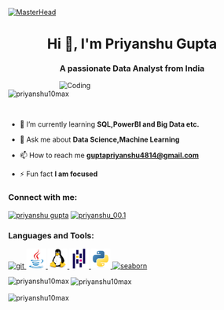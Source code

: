 [![MasterHead](https://www.blueoceanglobaltech.com/wp-content/uploads/2021/08/Data-Science-Banner.jpg)](https://priyanshu10max.io)
<h1 align="center">Hi 👋, I'm Priyanshu Gupta</h1>
<h3 align="center">A passionate Data Analyst from India</h3>
<img align="right" alt="Coding" width="400" src="https://chools.in/wp-content/uploads/dt-1.gif">

<p align="left"> <img src="https://komarev.com/ghpvc/?username=priyanshu10max&label=Profile%20views&color=0e75b6&style=flat" alt="priyanshu10max" /> </p>

<p align="left"> <a href="https://twitter.com/" target="blank"><img src="https://img.shields.io/twitter/follow/?logo=twitter&style=for-the-badge" alt="" /></a> </p>

- 🌱 I’m currently learning **SQL,PowerBI and Big Data etc.**

- 💬 Ask me about **Data Science,Machine Learning**

- 📫 How to reach me **guptapriyanshu4814@gmail.com**

- ⚡ Fun fact **I am focused**

<h3 align="left">Connect with me:</h3>
<p align="left">
<a href="https://linkedin.com/in/priyanshu gupta" target="blank"><img align="center" src="https://raw.githubusercontent.com/rahuldkjain/github-profile-readme-generator/master/src/images/icons/Social/linked-in-alt.svg" alt="priyanshu gupta" height="30" width="40" /></a>
<a href="https://instagram.com/priyanshu_00.1" target="blank"><img align="center" src="https://raw.githubusercontent.com/rahuldkjain/github-profile-readme-generator/master/src/images/icons/Social/instagram.svg" alt="priyanshu_00.1" height="30" width="40" /></a>
</p>

<h3 align="left">Languages and Tools:</h3>
<p align="left"> <a href="https://git-scm.com/" target="_blank" rel="noreferrer"> <img src="https://www.vectorlogo.zone/logos/git-scm/git-scm-icon.svg" alt="git" width="40" height="40"/> </a> <a href="https://www.java.com" target="_blank" rel="noreferrer"> <img src="https://raw.githubusercontent.com/devicons/devicon/master/icons/java/java-original.svg" alt="java" width="40" height="40"/> </a> <a href="https://www.linux.org/" target="_blank" rel="noreferrer"> <img src="https://raw.githubusercontent.com/devicons/devicon/master/icons/linux/linux-original.svg" alt="linux" width="40" height="40"/> </a> <a href="https://pandas.pydata.org/" target="_blank" rel="noreferrer"> <img src="https://raw.githubusercontent.com/devicons/devicon/2ae2a900d2f041da66e950e4d48052658d850630/icons/pandas/pandas-original.svg" alt="pandas" width="40" height="40"/> </a> <a href="https://www.python.org" target="_blank" rel="noreferrer"> <img src="https://raw.githubusercontent.com/devicons/devicon/master/icons/python/python-original.svg" alt="python" width="40" height="40"/> </a> <a href="https://seaborn.pydata.org/" target="_blank" rel="noreferrer"> <img src="https://seaborn.pydata.org/_images/logo-mark-lightbg.svg" alt="seaborn" width="40" height="40"/> </a> </p>

<p><img align="left" src="https://github-readme-stats.vercel.app/api/top-langs?username=priyanshu10max&show_icons=true&locale=en&layout=compact" alt="priyanshu10max" /></p>

<p>&nbsp;<img align="center" src="https://github-readme-stats.vercel.app/api?username=priyanshu10max&show_icons=true&locale=en" alt="priyanshu10max" /></p>

<p><img align="center" src="https://github-readme-streak-stats.herokuapp.com/?user=priyanshu10max&" alt="priyanshu10max" /></p>
